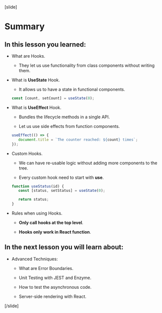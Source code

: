 [slide]

# Summary

## In this lesson you learned:

-  What are Hooks.

   -  They let us use functionality from class components without writing them.

-  What is **UseState** Hook.

   -  It allows us to have a state in functional components.

   ```js
   const [count, setCount] = useState(0);
   ```

-  What is **UseEffect** Hook.

   -  Bundles the lifecycle methods in a single API.

   -  Let us use side effects from function components.

   ```js
   useEffect(() => {
      document.title = `The counter reached: ${count} times`;
   });
   ```

-  Custom Hooks.

   -  We can have re-usable logic without adding more components to the tree.

   -  Every custom hook need to start with **use**.

   ```js
   function useStatus(id) {
      const [status, setStatus] = useState(0);

      return status;
   }
   ```

-  Rules when using Hooks.

   -  **Only call hooks at the top level**.

   -  **Hooks only work in React function**.

## In the next lesson you will learn about:

-  Advanced Techniques:

   -  What are Error Boundaries.

   -  Unit Testing with JEST and Enzyme.

   -  How to test the asynchronous code.

   -  Server-side rendering with React.

[/slide]
